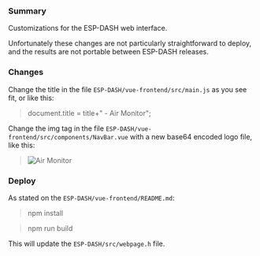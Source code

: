 
### Summary

Customizations for the ESP-DASH web interface.

Unfortunately these changes are not particularly straightforward to deploy, and the results are not portable between ESP-DASH releases.

### Changes

Change the title in the file `ESP-DASH/vue-frontend/src/main.js` as you see fit, or like this:

> document.title = title+" - Air Monitor";

Change the img tag in the file `ESP-DASH/vue-frontend/src/components/NavBar.vue` with a new base64 encoded logo file, like this:

> <img src="INSERT logo.base64 CONTENT HERE" alt="Air Monitor">

### Deploy

As stated on the `ESP-DASH/vue-frontend/README.md`:

> npm install

> npm run build

This will update the `ESP-DASH/src/webpage.h` file.
